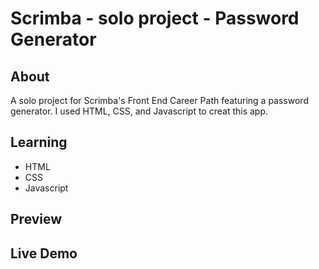 # Scrimba - solo project - Password Generator 

## About
A solo project for Scrimba's Front End Career Path featuring a password generator. I used HTML, CSS, and Javascript to creat this app.

## Learning
- HTML
- CSS
- Javascript



## Preview




## Live Demo
